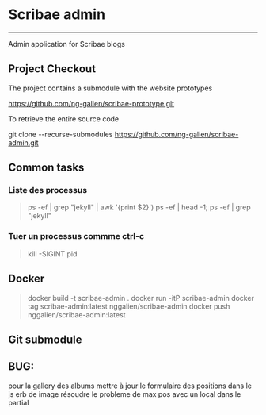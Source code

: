 # Scribae admin
---

Admin application for Scribae blogs

## Project Checkout

The project contains a submodule with the website prototypes

https://github.com/ng-galien/scribae-prototype.git

To retrieve the entire source code 

git clone --recurse-submodules https://github.com/ng-galien/scribae-admin.git

## Common tasks

### Liste des processus

>ps -ef | grep "jekyll" | awk '{print $2}')
>ps -ef | head -1; ps -ef | grep "jekyll"

### Tuer un processus commme ctrl-c

>kill -SIGINT pid

## Docker

> docker build -t scribae-admin .
> docker run -itP scribae-admin
> docker tag scribae-admin:latest nggalien/scribae-admin
> docker push nggalien/scribae-admin:latest

## Git submodule



## BUG:
pour la gallery des albums
mettre à jour le formulaire des positions dans le js erb de image
résoudre le probleme de max pos avec un local dans le partial


